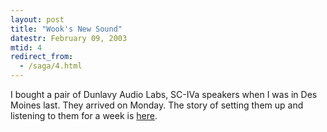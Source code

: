 ```yaml
---
layout: post
title: "Wook's New Sound"
datestr: February 09, 2003
mtid: 4
redirect_from:
  - /saga/4.html
---
```


I bought a pair of Dunlavy Audio Labs, SC-IVa speakers when I
was in Des Moines last. They arrived on Monday. The story of setting them up
and listening to them for a week is <a href="/imho/dunlavy.html">here</a>.

